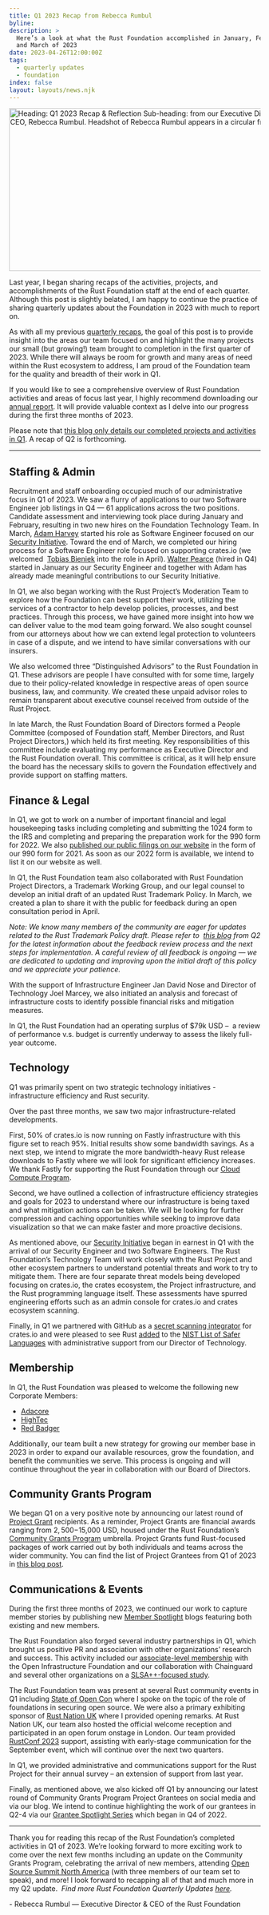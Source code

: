 ```yaml
---
title: Q1 2023 Recap from Rebecca Rumbul
byline:
description: >
  Here’s a look at what the Rust Foundation accomplished in January, February,
  and March of 2023
date: 2023-04-26T12:00:00Z
tags:
  - quarterly updates
  - foundation
index: false
layout: layouts/news.njk
---
```

<img width="580" height="326" alt="Heading: Q1 2023 Recap &amp; Reflection Sub-heading: from our Executive Director &amp; CEO, Rebecca Rumbul. Headshot of Rebecca Rumbul appears in a circular frame." title="Q1 2023 Recap" src="/img/news/2023-04-26-q1-2023-recap/quarterly-recap-q1.png" />

Last year, I began sharing recaps of the activities, projects, and accomplishments of the Rust Foundation staff at the end of each quarter. Although this post is slightly belated, I am happy to continue the practice of sharing quarterly updates about the Foundation in 2023 with much to report on.&nbsp;

As with all my previous [<u>quarterly recaps</u>](https://foundation.rust-lang.org/tags/quarterly%20updates/), the goal of this post is to provide insight into the areas our team focused on and highlight the many projects our small (but growing!) team brought to completion in the first quarter of 2023. While there will always be room for growth and many areas of need within the Rust ecosystem to address, I am proud of the Foundation team for the quality and breadth of their work in Q1.&nbsp;

If you would like to see a comprehensive overview of Rust Foundation activities and areas of focus last year, I highly recommend downloading our [<u>annual report</u>](https://foundation.rust-lang.org/news/rust-foundation-annual-report-2022/). It will provide valuable context as I delve into our progress during the first three months of 2023.&nbsp;

Please note that <u>this blog only details our completed projects and activities in Q1</u>. A recap of Q2 is forthcoming.&nbsp;

---

## **Staffing & Admin**

Recruitment and staff onboarding occupied much of our administrative focus in Q1 of 2023. We saw a flurry of applications to our two Software Engineer job listings in Q4 — 61 applications across the two positions. Candidate assessment and interviewing took place during January and February, resulting in two new hires on the Foundation Technology Team. In March, [<u>Adam Harvey</u>](https://foundation.rust-lang.org/news/welcoming-software-engineer-adam-harvey-to-the-rust-foundation-team/) started his role as Software Engineer focused on our [<u>Security Initiative</u>](https://foundation.rust-lang.org/news/2022-09-13-rust-foundation-establishes-security-team/). Toward the end of March, we completed our hiring process for a Software Engineer role focused on supporting crates.io (we welcomed&nbsp; [<u>Tobias Bieniek</u>](https://foundation.rust-lang.org/news/welcoming-software-engineer-tobias-bieniek-to-the-rust-foundation-team/) into the role in April). [<u>Walter Pearce</u>](https://foundation.rust-lang.org/news/welcoming-our-new-security-engineer-walter-pearce/) (hired in Q4) started in January as our Security Engineer and together with Adam has already made meaningful contributions to our Security Initiative.

In Q1, we also began working with the Rust Project’s Moderation Team to explore how the Foundation can best support their work, utilizing the services of a contractor to help develop policies, processes, and best practices. Through this process, we have gained more insight into how we can deliver value to the mod team going forward. We also sought counsel from our attorneys about how we can extend legal protection to volunteers in case of a dispute, and we intend to have similar conversations with our insurers.

We also welcomed three “Distinguished Advisors” to the Rust Foundation in Q1. These advisors are people I have consulted with for some time, largely due to their policy-related knowledge in respective areas of open source business, law, and community. We created these unpaid advisor roles to remain transparent about executive counsel received from outside of the Rust Project.&nbsp;

In late March, the Rust Foundation Board of Directors formed a People Committee (composed of Foundation staff, Member Directors, and Rust Project Directors,) which held its first meeting. Key responsibilities of this committee include evaluating my performance as Executive Director and the Rust Foundation overall. This committee is critical, as it will help ensure the board has the necessary skills to govern the Foundation effectively and provide support on staffing matters.

## **Finance & Legal**

In Q1, we got to work on a number of important financial and legal housekeeping tasks including completing and submitting the 1024 form to the IRS and completing and preparing the preparation work for the 990 form for 2022. We also [<u>published our public filings on our website</u>](https://foundation.rust-lang.org/about/) in the form of our 990 form for 2021. As soon as our 2022 form is available, we intend to list it on our website as well.&nbsp;&nbsp;

In Q1, the Rust Foundation team also collaborated with Rust Foundation Project Directors, a Trademark Working Group, and our legal counsel to develop an initial draft of an updated Rust Trademark Policy. In March, we created a plan to share it with the public for feedback during an open consultation period in April.&nbsp;

*Note: We know many members of the community are eager for updates related to the Rust Trademark Policy draft. Please refer to &nbsp;*[*<u>this blog</u>*](https://foundation.rust-lang.org/news/rust-trademark-policy-draft-revision-next-steps/) *from Q2 for the latest information about the feedback review process and the next steps for implementation. A careful review of all feedback is ongoing — we are dedicated to updating and improving upon the initial draft of this policy and we appreciate your patience.&nbsp;*

With the support of Infrastructure Engineer Jan David Nose and Director of Technology Joel Marcey, we also initiated an analysis and forecast of infrastructure costs to identify possible financial risks and mitigation measures.

In Q1, the Rust Foundation had an operating surplus of $79k USD –&nbsp; a review of performance v.s. budget is currently underway to assess the likely full-year outcome.&nbsp;

## **Technology**

Q1 was primarily spent on two strategic technology initiatives - infrastructure efficiency and Rust security.&nbsp;

Over the past three months, we saw two major infrastructure-related developments.&nbsp;

First, 50% of crates.io is now running on Fastly infrastructure with this figure set to reach 95%. Initial results show some bandwidth savings. As a next step, we intend to migrate the more bandwidth-heavy Rust release downloads to Fastly where we will look for significant efficiency increases. We thank Fastly for supporting the Rust Foundation through our [<u>Cloud Compute Program</u>](https://foundation.rust-lang.org/policies/cloud-compute-program/).&nbsp;

Second, we have outlined a collection of infrastructure efficiency strategies and goals for 2023 to understand where our infrastructure is being taxed and what mitigation actions can be taken. We will be looking for further compression and caching opportunities while seeking to improve data visualization so that we can make faster and more proactive decisions.

As mentioned above, our [<u>Security Initiative</u>](https://foundation.rust-lang.org/news/2022-09-13-rust-foundation-establishes-security-team/) began in earnest in Q1 with the arrival of our Security Engineer and two Software Engineers. The Rust Foundation’s Technology Team will work closely with the Rust Project and other ecosystem partners to understand potential threats and work to try to mitigate them. There are four separate threat models being developed focusing on crates.io, the crates ecosystem, the Project infrastructure, and the Rust programming language itself. These assessments have spurred engineering efforts such as an admin console for crates.io and crates ecosystem scanning.&nbsp;

Finally, in Q1 we partnered with GitHub as a [<u>secret scanning integrator</u>](https://github.blog/changelog/2023-01-19-the-crate-io-registry-is-now-a-github-secret-scanning-integrator/) for crates.io and were pleased to see Rust [<u>added</u>](https://foundation.rust-lang.org/news/rust-identified-as-safer-coding-tool-by-nist/) to the [<u>NIST List of Safer Languages</u>](https://foundation.rust-lang.org/news/rust-identified-as-safer-coding-tool-by-nist/) with administrative support from our Director of Technology.

## **Membership**

In Q1, the Rust Foundation was pleased to welcome the following new Corporate Members:

* [<u>Adacore</u>](https://foundation.rust-lang.org/news/member-spotlight-adacore/)
* [<u>HighTec</u>](https://foundation.rust-lang.org/news/member-spotlight-hightec/)
* [<u>Red Badger</u>](https://red-badger.com/)

Additionally, our team built a new strategy for growing our member base in 2023 in order to expand our available resources, grow the foundation, and benefit the communities we serve. This process is ongoing and will continue throughout the year in collaboration with our Board of Directors.&nbsp;

## **Community Grants Program**

We began Q1 on a very positive note by announcing our latest round of [<u>Project Grant</u>](https://foundation.rust-lang.org/grants/project-grants/) recipients. As a reminder, Project Grants are financial awards ranging from $2,500-$15,000 USD, housed under the Rust Foundation’s [<u>Community Grants Program</u>](https://foundation.rust-lang.org/grants/) umbrella. Project Grants fund Rust-focused packages of work carried out by both individuals and teams across the wider community. You can find the list of Project Grantees from Q1 of 2023 in [<u>this blog post</u>](http://uncement-introducing-our-latest-project-grantees/).&nbsp;

## **Communications & Events**

During the first three months of 2023, we continued our work to capture member stories by publishing new [<u>Member Spotlight</u>](https://foundation.rust-lang.org/tags/member%20spotlight/) blogs featuring both existing and new members.

The Rust Foundation also forged several industry partnerships in Q1, which brought us positive PR and association with other organizations’ research and success. This activity included our [<u>associate-level membership</u>](https://foundation.rust-lang.org/news/rust-foundation-joins-open-infrastructure-foundation-as-associate-member/) with the Open Infrastructure Foundation and our collaboration with Chainguard and several other organizations on a [<u>SLSA++-focused study</u>](https://foundation.rust-lang.org/news/new-slsa-survey-reveals-real-world-developer-approaches-to-software-supply-chain-security/).

The Rust Foundation team was present at several Rust community events in Q1 including [<u>State of Open Con</u>](https://stateofopencon.com/) where I spoke on the topic of the role of foundations in securing open source. We were also a primary exhibiting sponsor of [<u>Rust Nation UK</u>](https://www.rustnationuk.com/) where I provided opening remarks. At Rust Nation UK, our team also hosted the official welcome reception and participated in an open forum onstage in London. Our team provided [<u>RustConf 2023</u>](https://rustconf.com/) support, assisting with early-stage communication for the September event, which will continue over the next two quarters.&nbsp;

In Q1, we provided administrative and communications support for the Rust Project for their annual survey – an extension of support from last year.&nbsp;

Finally, as mentioned above, we also kicked off Q1 by announcing our latest round of Community Grants Program Project Grantees on social media and via our blog. We intend to continue highlighting the work of our grantees in Q2-4 via our [<u>Grantee Spotlight Series</u>](https://foundation.rust-lang.org/tags/grantee%20spotlight/) which began in Q4 of 2022.&nbsp;

---

Thank you for reading this recap of the Rust Foundation’s completed activities in Q1 of 2023. We’re looking forward to more exciting work to come over the next few months including an update on the Community Grants Program, celebrating the arrival of new members, attending <a target="_blank" rel="noopener" href="https://events.linuxfoundation.org/open-source-summit-north-america/?creative=655069989359&amp;keyword=open%20source%20summit%20north%20america&amp;matchtype=e&amp;network=g&amp;device=c&amp;pi_ad_id=655069989359&amp;utm_term=open%20source%20summit%20north%20america&amp;utm_campaign=&amp;utm_source=adwords&amp;utm_medium=ppc&amp;hsa_acc=8666746580&amp;hsa_cam=19979196448&amp;hsa_grp=148939734478&amp;hsa_ad=655069989359&amp;hsa_src=g&amp;hsa_tgt=kwd-776964337628&amp;hsa_kw=open%20source%20summit%20north%20america&amp;hsa_mt=e&amp;hsa_net=adwords&amp;hsa_ver=3&amp;gclid=CjwKCAjwl6OiBhA2EiwAuUwWZSNktBC2Nh6jQsbRD0NgWbtZZlfc8u9MEwj6FBqOdbqyGVXkXCPaohoCExoQAvD_BwE">Open Source Summit North America</a> (with three members of our team set to speak), and more! I look forward to recapping all of that and much more in my Q2 update. &nbsp;*Find more Rust Foundation Quarterly Updates&nbsp;<a target="_blank" rel="noopener" href="https://foundation.rust-lang.org/tags/quarterly%20updates/"><u>here</u></a>.*

\- Rebecca Rumbul — Executive Director & CEO of the Rust Foundation